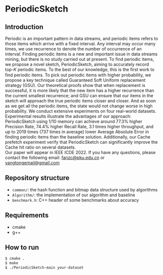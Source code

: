 PeriodicSketch
============

Introduction
--------
Periodic is an important pattern in data streams, and periodic items refers to those items which arrive with a fixed interval. Any interval may occur many times, we use recurrence to denote the number of occurrence of an interval. Finding periodic items is a new and important issue in data streams mining, but there is no study carried out at present. To find periodic items, we propose a novel sketch, PeriodicSketch, aiming to accurately record top-𝐾 periodic items. To the best of our knowledge, this is the first work to find periodic items. To pick out periodic items with higher probability, we propose a key technique called Guaranteed Soft Uniform replacement strategy (GSU). Our theoretical proofs show that when replacement is successful, it is more likely that the new item has a higher recurrence than the current smallest recurrence; and GSU can ensure that our items in the sketch will approach the true periodic items closer and closer. And as soon as we get all the periodic items, the state would not change worse in high probability. We conduct extensive experiments on four real-world datasets. Experimental results illustrate the advantages of our approach: PeriodicSketch using 1/10 memory can achieve around 77.3% higher Precision Rate, 74.4% higher Recall Rate, 3.1 times higher throughput, and up to 2019 times (737 times in average) lower Average Absolute Error in finding periodic items than the baseline solution. Additionally, our Cache prefetch experiment verify that PeriodicSketch can significantly improve the Cache hit ratio on several datasets.  
Our paper will appear in IEEE ICDE 2022. If you have any questions, please contact the following email: fanzc@pku.edu.cn or yangtongemail@gmail.com

Repository structure
--------------------
*  `common/`: the hash function and bitmap data structure used by algorithms
*  `Algorithm/`: the implementation of our algorithm and baseline
*  `benchmark.h`: C++ header of some benchmarks about accuracy

Requirements
-------
- cmake
- g++

How to run
-------

```bash
$ cmake .
$ make
$ ./PeriodicSketch-main your-dataset
```
